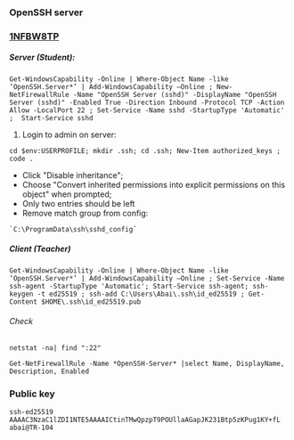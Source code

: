 ### OpenSSH server
### [1NFBW8TP](https://pastebin.com/raw/1NFBW8TP)

##### Server (Student):

```
Get-WindowsCapability -Online | Where-Object Name -like ‘OpenSSH.Server*’ | Add-WindowsCapability –Online ; New-NetFirewallRule -Name "OpenSSH Server (sshd)" -DisplayName "OpenSSH Server (sshd)" -Enabled True -Direction Inbound -Protocol TCP -Action Allow -LocalPort 22 ; Set-Service -Name sshd -StartupType 'Automatic' ;  Start-Service sshd

```

1. Login to admin on server:
```
cd $env:USERPROFILE; mkdir .ssh; cd .ssh; New-Item authorized_keys ; code .
```
- Click "Disable inheritance";
- Choose "Convert inherited permissions into explicit permissions on this object" when prompted;
- Only two entries should be left
- Remove match group from config:
```
`C:\ProgramData\ssh\sshd_config`
```
##### Client (Teacher) 
```
Get-WindowsCapability -Online | Where-Object Name -like ‘OpenSSH.Server*’ | Add-WindowsCapability –Online ; Set-Service -Name ssh-agent -StartupType 'Automatic'; Start-Service ssh-agent; ssh-keygen -t ed25519 ; ssh-add C:\Users\Abai\.ssh\id_ed25519 ; Get-Content $HOME\.ssh\id_ed25519.pub
```

###### Check

```
netstat -na| find ":22"

Get-NetFirewallRule -Name *OpenSSH-Server* |select Name, DisplayName, Description, Enabled
```
### Public key

```
ssh-ed25519 AAAAC3NzaC1lZDI1NTE5AAAAICtinTMwQpzpT9POUllaAGapJK231Btp5zKPug1KY+fL abai@TR-104
```



